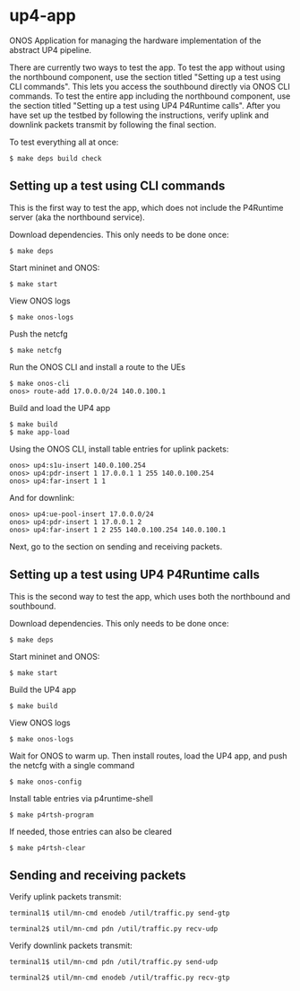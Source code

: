 # up4-app
ONOS Application for managing the hardware implementation of the abstract UP4 pipeline.

There are currently two ways to test the app. To test the app without using the northbound component, 
use the section titled "Setting up a test using CLI commands". This lets you access the southbound directly
via ONOS CLI commands. To test the entire app including the northbound component, use the section titled 
"Setting up a test using UP4 P4Runtime calls". After you have set up the testbed by following the instructions,
verify uplink and downlink packets transmit by following the final section.

To test everything all at once:

    $ make deps build check

## Setting up a test using CLI commands
This is the first way to test the app, which does not include the P4Runtime server 
(aka the northbound service).

Download dependencies. This only needs to be done once:

    $ make deps
    
Start mininet and ONOS:

    $ make start  
    
View ONOS logs
    
    $ make onos-logs
    
Push the netcfg  

    $ make netcfg  
    
Run the ONOS CLI and install a route to the UEs
 
    $ make onos-cli  
    onos> route-add 17.0.0.0/24 140.0.100.1  
Build and load the UP4 app

    $ make build
    $ make app-load
Using the ONOS CLI, install table entries for uplink packets:

    onos> up4:s1u-insert 140.0.100.254  
    onos> up4:pdr-insert 1 17.0.0.1 1 255 140.0.100.254  
    onos> up4:far-insert 1 1     
And for downlink:

    onos> up4:ue-pool-insert 17.0.0.0/24  
    onos> up4:pdr-insert 1 17.0.0.1 2  
    onos> up4:far-insert 1 2 255 140.0.100.254 140.0.100.1 
    
Next, go to the section on sending and receiving packets.
    
## Setting up a test using UP4 P4Runtime calls
This is the second way to test the app, which uses both the northbound and southbound.

Download dependencies. This only needs to be done once:

    $ make deps
    
Start mininet and ONOS:

    $ make start  
    
Build the UP4 app

    $ make build
    
View ONOS logs
    
    $ make onos-logs
    
Wait for ONOS to warm up. Then install routes, load the UP4 app, and push the netcfg
with a single command

    $ make onos-config
    
Install table entries via p4runtime-shell

    $ make p4rtsh-program
    
If needed, those entries can also be cleared

    $ make p4rtsh-clear
    
    
## Sending and receiving packets
    
Verify uplink packets transmit:
    
    terminal1$ util/mn-cmd enodeb /util/traffic.py send-gtp
    
    terminal2$ util/mn-cmd pdn /util/traffic.py recv-udp
    
Verify downlink packets transmit:
    
    terminal1$ util/mn-cmd pdn /util/traffic.py send-udp
    
    terminal2$ util/mn-cmd enodeb /util/traffic.py recv-gtp
